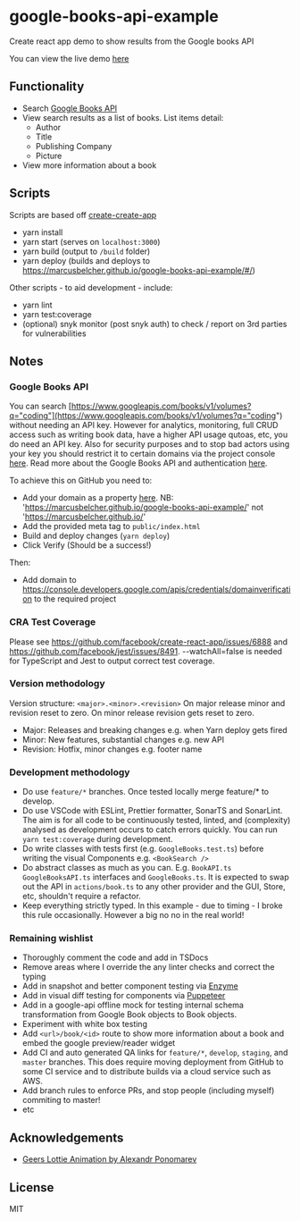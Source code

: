 # google-books-api-example

Create react app demo to show results from the Google books API

You can view the live demo [here](https://marcusbelcher.github.io/google-books-api-example/#/)

## Functionality

-   Search [Google Books API](https://developers.google.com/api-client-library/javascript/start/start-js)
-   View search results as a list of books. List items detail:
    -   Author
    -   Title
    -   Publishing Company
    -   Picture
-   View more information about a book

## Scripts

Scripts are based off [create-create-app](https://github.com/facebook/create-react-app)

-   yarn install
-   yarn start (serves on `localhost:3000`)
-   yarn build (output to `/build` folder)
-   yarn deploy (builds and deploys to https://marcusbelcher.github.io/google-books-api-example/#/)

Other scripts - to aid development - include:

-   yarn lint
-   yarn test:coverage
-   (optional) snyk monitor (post snyk auth) to check / report on 3rd parties for vulnerabilities

## Notes

### Google Books API

You can search [https://www.googleapis.com/books/v1/volumes?q="coding"](https://www.googleapis.com/books/v1/volumes?q="coding") without needing an API key. However for analytics, monitoring, full CRUD access such as writing book data, have a higher API usage qutoas, etc, you do need an API key. Also for security purposes and to stop bad actors using your key you should restrict it to certain domains via the project console [here](https://console.developers.google.com/apis/credentials/domainverification). Read more about the Google Books API and authentication [here](https://developers.google.com/books/docs/v1/using#auth).

To achieve this on GitHub you need to:

-   Add your domain as a property [here](https://www.google.com/webmasters/verification/home?hl=en). NB: 'https://marcusbelcher.github.io/google-books-api-example/' not 'https://marcusbelcher.github.io/'
-   Add the provided meta tag to `public/index.html`
-   Build and deploy changes (`yarn deploy`)
-   Click Verify (Should be a success!)

Then:

-   Add domain to https://console.developers.google.com/apis/credentials/domainverification to the required project

### CRA Test Coverage

Please see https://github.com/facebook/create-react-app/issues/6888 and https://github.com/facebook/jest/issues/8491. --watchAll=false is needed for TypeScript and Jest to output correct test coverage.

### Version methodology

Version structure: `<major>.<minor>.<revision>`
On major release minor and revision reset to zero.
On minor release revision gets reset to zero.

-   Major: Releases and breaking changes e.g. when Yarn deploy gets fired
-   Minor: New features, substantial changes e.g. new API
-   Revision: Hotfix, minor changes e.g. footer name

### Development methodology
- Do use `feature/*` branches. Once tested locally merge feature/* to develop.
- Do use VSCode with ESLint, Prettier formatter, SonarTS and SonarLint. The aim is for all code to be continuously tested, linted, and (complexity) analysed as development occurs to catch errors quickly. You can run `yarn test:coverage` during development. 
- Do write classes with tests first (e.g. `GoogleBooks.test.ts`) before writing the visual Components e.g. `<BookSearch />`
- Do abstract classes as much as you can. E.g. `BookAPI.ts` `GoogleBooksAPI.ts` interfaces and `GoogleBooks.ts`. It is expected to swap out the API in `actions/book.ts` to any other provider and the GUI, Store, etc, shouldn't require a refactor. 
- Keep everything strictly typed. In this example - due to timing - I broke this rule occasionally. However a big no no in the real world!

### Remaining wishlist
- Thoroughly comment the code and add in TSDocs 
- Remove areas where I override the any linter checks and correct the typing
- Add in snapshot and better component testing via [Enzyme](https://airbnb.io/enzyme/)
- Add in visual diff testing for components via [Puppeteer](https://github.com/GoogleChrome/puppeteer)
- Add in a google-api offline mock for testing internal schema transformation from Google Book objects to Book objects. 
- Experiment with white box testing
- Add `<url>/book/<id>` route to show more information about a book and embed the google preview/reader widget
- Add CI and auto generated QA links for `feature/*`, `develop`, `staging`, and `master` branches. This does require moving deployment from GitHub to some CI service and to distribute builds via a cloud service such as AWS.
- Add branch rules to enforce PRs, and stop people (including myself) commiting to master!
- etc

## Acknowledgements

-   [Geers Lottie Animation by Alexandr Ponomarev](https://lottiefiles.com/askoldovich)

## License

MIT
